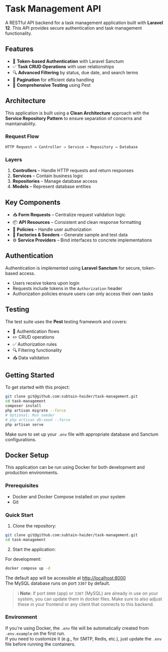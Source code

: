 # Task Management API

A RESTful API backend for a task management application built with **Laravel 12**. This API provides secure authentication and task management functionality.

## Features

- 🔐 **Token-based Authentication** with Laravel Sanctum  
- ✅ **Task CRUD Operations** with user relationships  
- 🔍 **Advanced Filtering** by status, due date, and search terms  
- 📄 **Pagination** for efficient data handling  
- 🧪 **Comprehensive Testing** using Pest  

## Architecture

This application is built using a **Clean Architecture** approach with the **Service Repository Pattern** to ensure separation of concerns and maintainability.

### Request Flow

```
HTTP Request → Controller → Service → Repository → Database
```

### Layers

1. **Controllers** – Handle HTTP requests and return responses  
2. **Services** – Contain business logic  
3. **Repositories** – Manage database access  
4. **Models** – Represent database entities  

## Key Components

- 📥 **Form Requests** – Centralize request validation logic  
- 📦 **API Resources** – Consistent and clean response formatting  
- 🔐 **Policies** – Handle user authorization  
- 🧪 **Factories & Seeders** – Generate sample and test data  
- ⚙️ **Service Providers** – Bind interfaces to concrete implementations  

## Authentication

Authentication is implemented using **Laravel Sanctum** for secure, token-based access.

- Users receive tokens upon login
- Requests include tokens in the `Authorization` header
- Authorization policies ensure users can only access their own tasks

## Testing

The test suite uses the **Pest** testing framework and covers:

- 🔐 Authentication flows  
- ✏️ CRUD operations  
- ✅ Authorization rules  
- 🔍 Filtering functionality  
- 📥 Data validation  

## Getting Started

To get started with this project:

```bash
git clone git@github.com:subtain-haider/task-management.git
cd task-management
composer install
php artisan migrate --force
# Optional: Run seeder
# php artisan db:seed --force
php artisan serve
```

Make sure to set up your `.env` file with appropriate database and Sanctum configurations.


## Docker Setup

This application can be run using Docker for both development and production environments.

### Prerequisites

- Docker and Docker Compose installed on your system
- Git

### Quick Start

1. Clone the repository: 
```bash
git clone git@github.com:subtain-haider/task-management.git
cd task-management
```

2. Start the application:

For development:
```bash
docker compose up -d
```
The default app will be accessible at [http://localhost:8000](http://localhost:8000)  
The MySQL database runs on port `3307` by default.

> ℹ️ **Note**: If port `8000` (app) or `3307` (MySQL) are already in use on your system, you can update them in docker files. Make sure to also adjust these in your frontend or any client that connects to this backend.

### Environment

If you're using Docker, the `.env` file will be automatically created from `.env.example` on the first run.  
If you need to customize it (e.g., for SMTP, Redis, etc.), just update the `.env` file before running the containers.